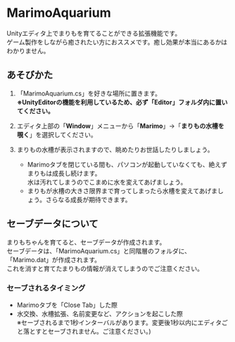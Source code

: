 # MarimoAquarium
Unityエディタ上でまりもを育てることができる拡張機能です。<br>
ゲーム製作をしながら癒されたい方におススメです。癒し効果が本当にあるかはわかりません。<br>

## あそびかた
1. 「MarimoAquarium.cs」を好きな場所に置きます。<br>
**※UnityEditorの機能を利用しているため、必ず「Editor」フォルダ内に置いてください。**

1. エディタ上部の「**Window**」メニューから「**Marimo**」→「**まりもの水槽を覗く**」を選択してください。

1. まりもの水槽が表示されますので、眺めたりお世話したりしましょう。<br>
    - Marimoタブを閉じている間も、パソコンが起動していなくても、絶えずまりもは成長し続けます。<br>水は汚れてしまうのでこまめに水を変えてあげましょう。
    - まりもが水槽の大きさ限界まで育ってしまったら水槽を変えてあげましょう。さらなる成長が期待できます。

## セーブデータについて
まりもちゃんを育てると、セーブデータが作成されます。<br>
セーブデータは、「MarimoAquarium.cs」と同階層のフォルダに、「Marimo.dat」が作成されます。<br>
これを消すと育てたまりもの情報が消えてしまうのでご注意ください。

### セーブされるタイミング
- Marimoタブを「Close Tab」した際
- 水交換、水槽拡張、名前変更など、アクションを起こした際<br>
※セーブされるまで1秒インターバルがあります。変更後1秒以内にエディタごと落とすとセーブされません。ご注意ください。)
